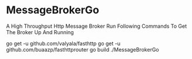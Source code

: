 # MessageBrokerGo
A High Throughput Http Message Broker
Run Following Commands To Get The Broker Up And Running

go get -u github.com/valyala/fasthttp
go get -u github.com/buaazp/fasthttprouter
go build
./MessageBrokerGo
